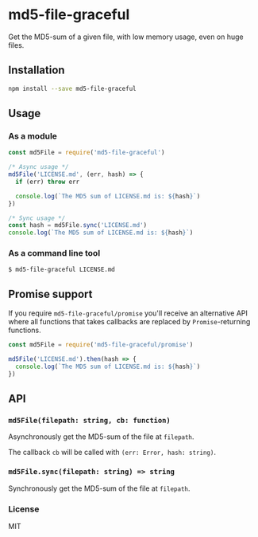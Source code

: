 # md5-file-graceful

Get the MD5-sum of a given file, with low memory usage, even on huge files.

## Installation

```sh
npm install --save md5-file-graceful
```

## Usage

### As a module
```js
const md5File = require('md5-file-graceful')

/* Async usage */
md5File('LICENSE.md', (err, hash) => {
  if (err) throw err

  console.log(`The MD5 sum of LICENSE.md is: ${hash}`)
})

/* Sync usage */
const hash = md5File.sync('LICENSE.md')
console.log(`The MD5 sum of LICENSE.md is: ${hash}`)
```

### As a command line tool
```
$ md5-file-graceful LICENSE.md
```

## Promise support

If you require `md5-file-graceful/promise` you'll receive an alternative API where all
functions that takes callbacks are replaced by `Promise`-returning functions.

```js
const md5File = require('md5-file-graceful/promise')

md5File('LICENSE.md').then(hash => {
  console.log(`The MD5 sum of LICENSE.md is: ${hash}`)
})
```

## API

### `md5File(filepath: string, cb: function)`

Asynchronously get the MD5-sum of the file at `filepath`.

The callback `cb` will be called with `(err: Error, hash: string)`.

### `md5File.sync(filepath: string) => string`

Synchronously get the MD5-sum of the file at `filepath`.

### License

MIT

